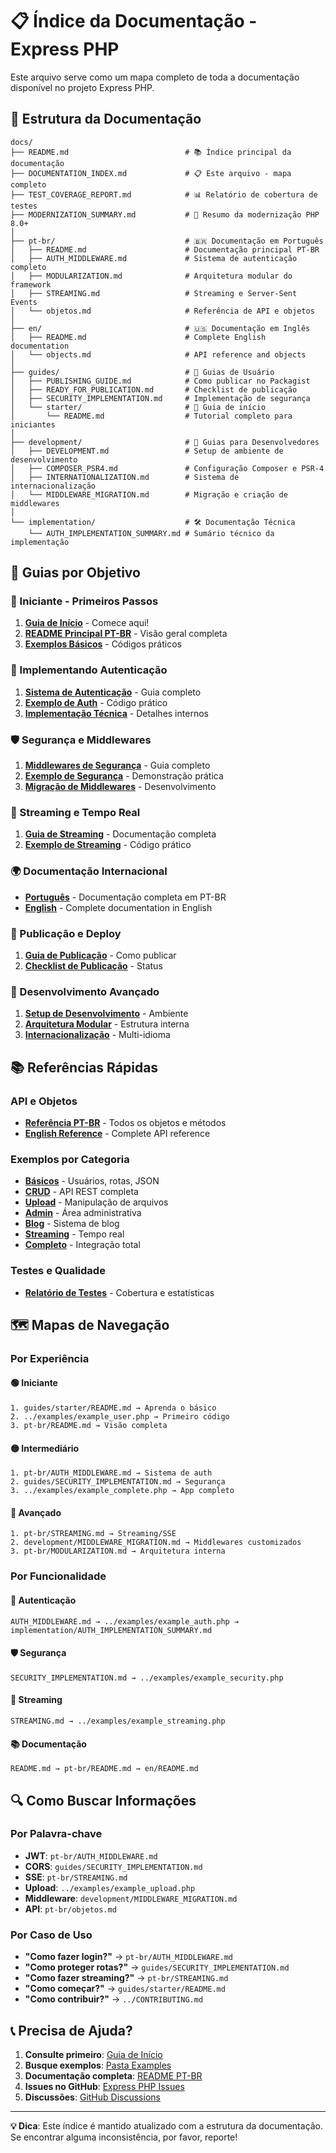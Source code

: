 # 📋 Índice da Documentação - Express PHP

Este arquivo serve como um mapa completo de toda a documentação disponível no projeto Express PHP.

## 📁 Estrutura da Documentação

```
docs/
├── README.md                          # 📚 Índice principal da documentação
├── DOCUMENTATION_INDEX.md             # 📋 Este arquivo - mapa completo
├── TEST_COVERAGE_REPORT.md            # 📊 Relatório de cobertura de testes
├── MODERNIZATION_SUMMARY.md           # 🚀 Resumo da modernização PHP 8.0+
│
├── pt-br/                             # 🇧🇷 Documentação em Português
│   ├── README.md                      # Documentação principal PT-BR
│   ├── AUTH_MIDDLEWARE.md             # Sistema de autenticação completo
│   ├── MODULARIZATION.md              # Arquitetura modular do framework
│   ├── STREAMING.md                   # Streaming e Server-Sent Events
│   └── objetos.md                     # Referência de API e objetos
│
├── en/                                # 🇺🇸 Documentação em Inglês
│   ├── README.md                      # Complete English documentation
│   └── objects.md                     # API reference and objects
│
├── guides/                            # 📖 Guias de Usuário
│   ├── PUBLISHING_GUIDE.md            # Como publicar no Packagist
│   ├── READY_FOR_PUBLICATION.md       # Checklist de publicação
│   ├── SECURITY_IMPLEMENTATION.md     # Implementação de segurança
│   └── starter/                       # 🚀 Guia de início
│       └── README.md                  # Tutorial completo para iniciantes
│
├── development/                       # 🔧 Guias para Desenvolvedores
│   ├── DEVELOPMENT.md                 # Setup de ambiente de desenvolvimento
│   ├── COMPOSER_PSR4.md               # Configuração Composer e PSR-4
│   ├── INTERNATIONALIZATION.md        # Sistema de internacionalização
│   └── MIDDLEWARE_MIGRATION.md        # Migração e criação de middlewares
│
└── implementation/                    # 🛠️ Documentação Técnica
    └── AUTH_IMPLEMENTATION_SUMMARY.md # Sumário técnico da implementação
```

## 🎯 Guias por Objetivo

### 👶 Iniciante - Primeiros Passos
1. **[Guia de Início](guides/starter/README.md)** - Comece aqui!
2. **[README Principal PT-BR](pt-br/README.md)** - Visão geral completa
3. **[Exemplos Básicos](../examples/README.md)** - Códigos práticos

### 🔐 Implementando Autenticação
1. **[Sistema de Autenticação](pt-br/AUTH_MIDDLEWARE.md)** - Guia completo
2. **[Exemplo de Auth](../examples/example_auth.php)** - Código prático
3. **[Implementação Técnica](implementation/AUTH_IMPLEMENTATION_SUMMARY.md)** - Detalhes internos

### 🛡️ Segurança e Middlewares
1. **[Middlewares de Segurança](guides/SECURITY_IMPLEMENTATION.md)** - Guia completo
2. **[Exemplo de Segurança](../examples/example_security.php)** - Demonstração prática
3. **[Migração de Middlewares](development/MIDDLEWARE_MIGRATION.md)** - Desenvolvimento

### 📡 Streaming e Tempo Real
1. **[Guia de Streaming](pt-br/STREAMING.md)** - Documentação completa
2. **[Exemplo de Streaming](../examples/example_streaming.php)** - Código prático

### 🌍 Documentação Internacional
- **[Português](pt-br/README.md)** - Documentação completa em PT-BR
- **[English](en/README.md)** - Complete documentation in English

### 🚀 Publicação e Deploy
1. **[Guia de Publicação](guides/PUBLISHING_GUIDE.md)** - Como publicar
2. **[Checklist de Publicação](guides/READY_FOR_PUBLICATION.md)** - Status

### 🔧 Desenvolvimento Avançado
1. **[Setup de Desenvolvimento](development/DEVELOPMENT.md)** - Ambiente
2. **[Arquitetura Modular](pt-br/MODULARIZATION.md)** - Estrutura interna
3. **[Internacionalização](development/INTERNATIONALIZATION.md)** - Multi-idioma

## 📚 Referências Rápidas

### API e Objetos
- **[Referência PT-BR](pt-br/objetos.md)** - Todos os objetos e métodos
- **[English Reference](en/objects.md)** - Complete API reference

### Exemplos por Categoria
- **[Básicos](../examples/example_user.php)** - Usuários, rotas, JSON
- **[CRUD](../examples/example_product.php)** - API REST completa
- **[Upload](../examples/example_upload.php)** - Manipulação de arquivos
- **[Admin](../examples/example_admin.php)** - Área administrativa
- **[Blog](../examples/example_blog.php)** - Sistema de blog
- **[Streaming](../examples/example_streaming.php)** - Tempo real
- **[Completo](../examples/example_complete.php)** - Integração total

### Testes e Qualidade
- **[Relatório de Testes](TEST_COVERAGE_REPORT.md)** - Cobertura e estatísticas

## 🗺️ Mapas de Navegação

### Por Experiência

#### 🟢 Iniciante
```
1. guides/starter/README.md → Aprenda o básico
2. ../examples/example_user.php → Primeiro código
3. pt-br/README.md → Visão completa
```

#### 🟡 Intermediário
```
1. pt-br/AUTH_MIDDLEWARE.md → Sistema de auth
2. guides/SECURITY_IMPLEMENTATION.md → Segurança
3. ../examples/example_complete.php → App completo
```

#### 🔴 Avançado
```
1. pt-br/STREAMING.md → Streaming/SSE
2. development/MIDDLEWARE_MIGRATION.md → Middlewares customizados
3. pt-br/MODULARIZATION.md → Arquitetura interna
```

### Por Funcionalidade

#### 🔐 Autenticação
```
AUTH_MIDDLEWARE.md → ../examples/example_auth.php → implementation/AUTH_IMPLEMENTATION_SUMMARY.md
```

#### 🛡️ Segurança
```
SECURITY_IMPLEMENTATION.md → ../examples/example_security.php
```

#### 📡 Streaming
```
STREAMING.md → ../examples/example_streaming.php
```

#### 📚 Documentação
```
README.md → pt-br/README.md → en/README.md
```

## 🔍 Como Buscar Informações

### Por Palavra-chave
- **JWT**: `pt-br/AUTH_MIDDLEWARE.md`
- **CORS**: `guides/SECURITY_IMPLEMENTATION.md`
- **SSE**: `pt-br/STREAMING.md`
- **Upload**: `../examples/example_upload.php`
- **Middleware**: `development/MIDDLEWARE_MIGRATION.md`
- **API**: `pt-br/objetos.md`

### Por Caso de Uso
- **"Como fazer login?"** → `pt-br/AUTH_MIDDLEWARE.md`
- **"Como proteger rotas?"** → `guides/SECURITY_IMPLEMENTATION.md`
- **"Como fazer streaming?"** → `pt-br/STREAMING.md`
- **"Como começar?"** → `guides/starter/README.md`
- **"Como contribuir?"** → `../CONTRIBUTING.md`

## 📞 Precisa de Ajuda?

1. **Consulte primeiro**: [Guia de Início](guides/starter/README.md)
2. **Busque exemplos**: [Pasta Examples](../examples/)
3. **Documentação completa**: [README PT-BR](pt-br/README.md)
4. **Issues no GitHub**: [Express PHP Issues](https://github.com/CAFernandes/express-php/issues)
5. **Discussões**: [GitHub Discussions](https://github.com/CAFernandes/express-php/discussions)

---

**💡 Dica**: Este índice é mantido atualizado com a estrutura da documentação. Se encontrar alguma inconsistência, por favor, reporte!
